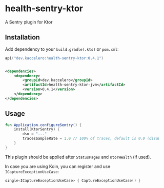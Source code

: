 # health-sentry-ktor

A Sentry plugin for Ktor

## Installation

Add dependency to your `build.gradle(.kts)` or `pom.xml`:

```kotlin
api("dev.kaccelero:health-sentry-ktor:0.4.1")
```

```xml

<dependencies>
    <dependency>
        <groupId>dev.kaccelero</groupId>
        <artifactId>health-sentry-ktor-jvm</artifactId>
        <version>0.4.1</version>
    </dependency>
</dependencies>
```

## Usage

```kotlin
fun Application.configureSentry() {
    install(KtorSentry) {
        dsn = "..."
        tracesSampleRate = 1.0 // 100% of traces, default is 0.0 (disabled)
    }
}
```

This plugin should be applied after `StatusPages` and `KtorHealth` (if used).

In case you are using Koin, you can register and use `ICaptureExceptionUseCase`:

```kotlin
single<ICaptureExceptionUseCase> { CaptureExceptionUseCase() }
```
